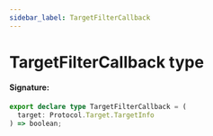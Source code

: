 ```yaml
---
sidebar_label: TargetFilterCallback
---
```


# TargetFilterCallback type

#### Signature:

```typescript
export declare type TargetFilterCallback = (
  target: Protocol.Target.TargetInfo
) => boolean;
```
